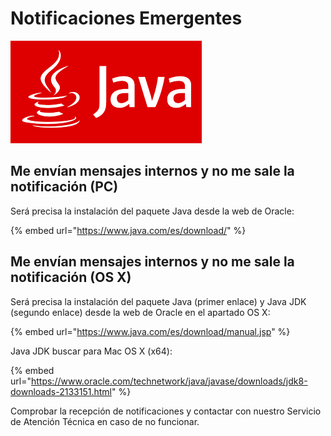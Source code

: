 # Notificaciones Emergentes

![](../.gitbook/assets/image%20%2865%29.png)

## Me envían mensajes internos y no me sale la notificación \(PC\)

Será precisa la instalación del paquete Java desde la web de Oracle:

{% embed url="https://www.java.com/es/download/" %}

## Me envían mensajes internos y no me sale la notificación \(OS X\)

Será precisa la instalación del paquete Java \(primer enlace\) y Java JDK \(segundo enlace\) desde la web de Oracle en el apartado OS X:

{% embed url="https://www.java.com/es/download/manual.jsp" %}

Java JDK buscar para Mac OS X \(x64\):

{% embed url="https://www.oracle.com/technetwork/java/javase/downloads/jdk8-downloads-2133151.html" %}

Comprobar la recepción de notificaciones y contactar con nuestro Servicio de Atención Técnica en caso de no funcionar.



